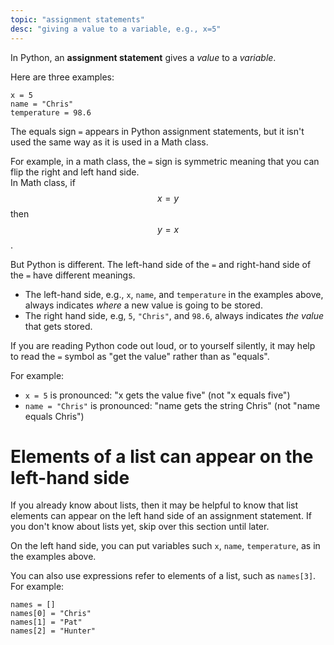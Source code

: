 ```yaml
---
topic: "assignment statements"
desc: "giving a value to a variable, e.g., x=5"
---
```


In Python, an **assignment statement** gives a _value_ to a _variable_.

Here are three examples:

```
x = 5
name = "Chris"
temperature = 98.6
```

The equals sign `=` appears in Python assignment statements, but it isn't used the same way as it is used in a Math class.  

For example, in a math class, the `=` sign is symmetric meaning that you can flip the right and left hand side.  
In Math class, if $$ x=y $$ then $$ y=x $$.

But Python is different.  The left-hand side of the `=` and right-hand side of the `=` have different meanings. 
* The left-hand side, e.g., `x`, `name`, and `temperature` in the examples above, always indicates _where_ a new value is going to be stored.
* The right hand side, e.g, `5`, `"Chris"`, and `98.6`, always indicates _the value_ that gets stored.

If you are reading Python code out loud, or to yourself silently, it may help to read the `=` symbol as "get the value" rather than as "equals".

For example:

* `x = 5` is pronounced: "x gets the value five" (not "x equals five")
* `name = "Chris"` is pronounced: "name gets the string Chris" (not "name equals Chris")

# Elements of a list can appear on the left-hand side

If you already know about lists, then it may be helpful to know that list elements can appear on the left hand side of an assignment statement.  If you don't know about lists yet, skip over this section until later.

On the left hand side, you can put variables such `x`, `name`, `temperature`, as in the examples above.

You can also use expressions refer to elements of a list, such as `names[3]`.  For example:

```
names = [] 
names[0] = "Chris"    
names[1] = "Pat"
names[2] = "Hunter"
```
